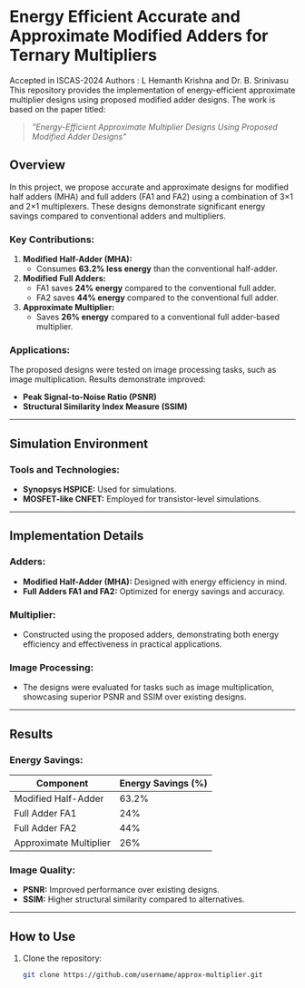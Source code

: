# Energy Efficient Accurate and Approximate Modified Adders for Ternary Multipliers
Accepted in ISCAS-2024
Authors : L Hemanth Krishna and Dr. B. Srinivasu
This repository provides the implementation of energy-efficient approximate multiplier designs using proposed modified adder designs. The work is based on the paper titled:

> *"Energy-Efficient Approximate Multiplier Designs Using Proposed Modified Adder Designs"*

## Overview

In this project, we propose accurate and approximate designs for modified half adders (MHA) and full adders (FA1 and FA2) using a combination of 3×1 and 2×1 multiplexers. These designs demonstrate significant energy savings compared to conventional adders and multipliers.

### Key Contributions:
1. **Modified Half-Adder (MHA):**
   - Consumes **63.2% less energy** than the conventional half-adder.
2. **Modified Full Adders:**
   - FA1 saves **24% energy** compared to the conventional full adder.
   - FA2 saves **44% energy** compared to the conventional full adder.
3. **Approximate Multiplier:**
   - Saves **26% energy** compared to a conventional full adder-based multiplier.

### Applications:
The proposed designs were tested on image processing tasks, such as image multiplication. Results demonstrate improved:
- **Peak Signal-to-Noise Ratio (PSNR)**
- **Structural Similarity Index Measure (SSIM)**

---

## Simulation Environment

### Tools and Technologies:
- **Synopsys HSPICE:** Used for simulations.
- **MOSFET-like CNFET:** Employed for transistor-level simulations.

---

## Implementation Details

### Adders:
- **Modified Half-Adder (MHA):** Designed with energy efficiency in mind.
- **Full Adders FA1 and FA2:** Optimized for energy savings and accuracy.

### Multiplier:
- Constructed using the proposed adders, demonstrating both energy efficiency and effectiveness in practical applications.

### Image Processing:
- The designs were evaluated for tasks such as image multiplication, showcasing superior PSNR and SSIM over existing designs.

---

## Results

### Energy Savings:
| Component            | Energy Savings (%) |
|----------------------|--------------------|
| Modified Half-Adder  | 63.2%             |
| Full Adder FA1       | 24%               |
| Full Adder FA2       | 44%               |
| Approximate Multiplier | 26%               |

### Image Quality:
- **PSNR:** Improved performance over existing designs.
- **SSIM:** Higher structural similarity compared to alternatives.

---

## How to Use

1. Clone the repository:
   ```bash
   git clone https://github.com/username/approx-multiplier.git

